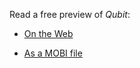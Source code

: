 Read a free preview of _Qubit_:

* [On the Web][html]

* [As a MOBI file][mobi]

[html]: /preview/qubit

[mobi]: /download/qubit-preview.mobi
